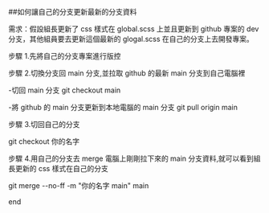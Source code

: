 ##如何讓自己的分支更新最新的分支資料

需求：假設組長更新了 css 樣式在 global.scss 上並且更新到 github 專案的 dev 分支，其他組員要去更新這個最新的 glogal.scss 在自己的分支上去開發專案。

步驟 1.先將自己的分支專案進行版控

步驟 2.切換分支回 main 分支,並拉取 github 的最新 main 分支到自己電腦裡

-切回 main 分支
git checkout main

-將 github 的 main 分支更新到本地電腦的 main 分支
git pull origin main


步驟 3.切回自己的分支

git checkout 你的名字

步驟 4.用自己的分支去 merge 電腦上剛剛拉下來的 main 分支資料,就可以看到組長更新的 css 樣式在自己的分支

git merge --no-ff -m "你的名字 main" main

end
